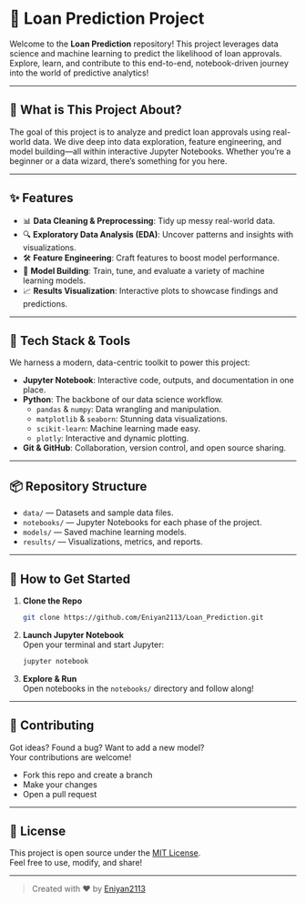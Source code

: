 # 🚀 Loan Prediction Project

Welcome to the **Loan Prediction** repository! This project leverages data science and machine learning to predict the likelihood of loan approvals. Explore, learn, and contribute to this end-to-end, notebook-driven journey into the world of predictive analytics!

---

## 🧐 What is This Project About?

The goal of this project is to analyze and predict loan approvals using real-world data. We dive deep into data exploration, feature engineering, and model building—all within interactive Jupyter Notebooks. Whether you’re a beginner or a data wizard, there’s something for you here.

---

## ✨ Features

- 📊 **Data Cleaning & Preprocessing**: Tidy up messy real-world data.
- 🔍 **Exploratory Data Analysis (EDA)**: Uncover patterns and insights with visualizations.
- 🛠️ **Feature Engineering**: Craft features to boost model performance.
- 🤖 **Model Building**: Train, tune, and evaluate a variety of machine learning models.
- 📈 **Results Visualization**: Interactive plots to showcase findings and predictions.

---

## 🧰 Tech Stack & Tools

We harness a modern, data-centric toolkit to power this project:

- **Jupyter Notebook**: Interactive code, outputs, and documentation in one place.
- **Python**: The backbone of our data science workflow.
  - `pandas` & `numpy`: Data wrangling and manipulation.
  - `matplotlib` & `seaborn`: Stunning data visualizations.
  - `scikit-learn`: Machine learning made easy.
  - `plotly`: Interactive and dynamic plotting.
- **Git & GitHub**: Collaboration, version control, and open source sharing.

---

## 📦 Repository Structure

- `data/` — Datasets and sample data files.
- `notebooks/` — Jupyter Notebooks for each phase of the project.
- `models/` — Saved machine learning models.
- `results/` — Visualizations, metrics, and reports.

---

## 🚦 How to Get Started

1. **Clone the Repo**  
   ```bash
   git clone https://github.com/Eniyan2113/Loan_Prediction.git
   ```

2. **Launch Jupyter Notebook**  
   Open your terminal and start Jupyter:
   ```bash
   jupyter notebook
   ```

3. **Explore & Run**  
   Open notebooks in the `notebooks/` directory and follow along!

---

## 🤝 Contributing

Got ideas? Found a bug? Want to add a new model?  
Your contributions are welcome!
- Fork this repo and create a branch
- Make your changes
- Open a pull request

---

## 📜 License

This project is open source under the [MIT License](LICENSE).  
Feel free to use, modify, and share!

---

> Created with ❤️ by [Eniyan2113](https://github.com/Eniyan2113)
